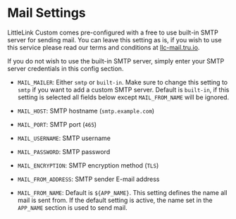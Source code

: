 # Mail Settings

LittleLink Custom comes pre-configured with a free to use built-in SMTP server for sending mail. You can leave this setting as is, if you wish to use this service please read our terms and conditions at [llc-mail.tru.io](http://llc-mail.tru.io).

If you do not wish to use the built-in SMTP server, simply enter your SMTP server credentials in this config section.

- ``MAIL_MAILER``: Either ``smtp`` or ``built-in``. Make sure to change this setting to ``smtp`` if you want to add a custom SMTP server. Default is ``built-in``, if this setting is selected all fields below except ``MAIL_FROM_NAME`` will be ignored.

- ``MAIL_HOST``: SMTP hostname (``smtp.example.com``)

- ``MAIL_PORT``: SMTP port (``465``)

- ``MAIL_USERNAME``: SMTP username

- ``MAIL_PASSWORD``: SMTP password

- ``MAIL_ENCRYPTION``: SMTP encryption method (``TLS``)

- ``MAIL_FROM_ADDRESS``: SMTP sender E-mail address

- ``MAIL_FROM_NAME``: Default is ``${APP_NAME}``. This setting defines the name all mail is sent from. If the default setting is active, the name set in the ``APP_NAME`` section is used to send mail.

